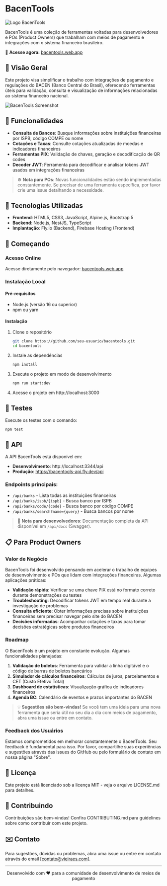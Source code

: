 # BacenTools

![Logo BacenTools](https://img.shields.io/badge/BacenTools-Ferramentas%20para%20Meios%20de%20Pagamento-blue)

BacenTools é uma coleção de ferramentas voltadas para desenvolvedores e POs (Product Owners) que trabalham com meios de pagamento e integrações com o sistema financeiro brasileiro.

🔗 **Acesse agora:** [bacentools.web.app](https://bacentools.web.app)

## 📌 Visão Geral

Este projeto visa simplificar o trabalho com integrações de pagamento e regulações do BACEN (Banco Central do Brasil), oferecendo ferramentas úteis para validação, consulta e visualização de informações relacionadas ao sistema financeiro nacional.

![BacenTools Screenshot](https://via.placeholder.com/800x400?text=BacenTools+Screenshot)

## 🚀 Funcionalidades

- **Consulta de Bancos**: Busque informações sobre instituições financeiras por ISPB, código COMPE ou nome
- **Cotações e Taxas**: Consulte cotações atualizadas de moedas e indicadores financeiros
- **Ferramentas PIX**: Validação de chaves, geração e decodificação de QR codes
- **Decoder JWT**: Ferramenta para decodificar e analisar tokens JWT usados em integrações financeiras

> ⚙️ **Nota para POs**: Novas funcionalidades estão sendo implementadas constantemente. Se precisar de uma ferramenta específica, por favor crie uma issue detalhando a necessidade.

## 🔧 Tecnologias Utilizadas

- **Frontend**: HTML5, CSS3, JavaScript, Alpine.js, Bootstrap 5
- **Backend**: Node.js, NestJS, TypeScript
- **Implantação**: Fly.io (Backend), Firebase Hosting (Frontend)

## 🏁 Começando

### Acesso Online

Acesse diretamente pelo navegador: [bacentools.web.app](https://bacentools.web.app)

### Instalação Local

#### Pré-requisitos

- Node.js (versão 16 ou superior)
- npm ou yarn

#### Instalação

1. Clone o repositório
   ```bash
   git clone https://github.com/seu-usuario/bacentools.git
   cd bacentools
   ```

2. Instale as dependências
   ```bash
   npm install
   ```

3. Execute o projeto em modo de desenvolvimento
   ```bash
   npm run start:dev
   ```

4. Acesse o projeto em http://localhost:3000

## 🧪 Testes

Execute os testes com o comando:
```bash
npm test
```

## 📱 API

A API BacenTools está disponível em:
- **Desenvolvimento**: http://localhost:3344/api
- **Produção**: https://bacentools-api.fly.dev/api

### Endpoints principais:

- `/api/banks` - Lista todas as instituições financeiras
- `/api/banks/ispb/{ispb}` - Busca banco por ISPB
- `/api/banks/code/{code}` - Busca banco por código COMPE
- `/api/banks/search?name={query}` - Busca bancos por nome

> 📘 **Nota para desenvolvedores**: Documentação completa da API disponível em `/api/docs` (Swagger).

## 📋 Para Product Owners

### Valor de Negócio

BacenTools foi desenvolvido pensando em acelerar o trabalho de equipes de desenvolvimento e POs que lidam com integrações financeiras. Algumas aplicações práticas:

- **Validação rápida**: Verificar se uma chave PIX está no formato correto durante demonstrações ou testes
- **Troubleshooting**: Decodificar tokens JWT em tempo real durante a investigação de problemas
- **Consulta eficiente**: Obter informações precisas sobre instituições financeiras sem precisar navegar pelo site do BACEN
- **Decisões informadas**: Acompanhar cotações e taxas para tomar decisões estratégicas sobre produtos financeiros

### Roadmap

O BacenTools é um projeto em constante evolução. Algumas funcionalidades planejadas:

1. **Validação de boletos**: Ferramenta para validar a linha digitável e o código de barras de boletos bancários
2. **Simulador de cálculos financeiros**: Cálculos de juros, parcelamentos e CET (Custo Efetivo Total)
3. **Dashboard de estatísticas**: Visualização gráfica de indicadores financeiros
4. **Agenda BC**: Calendário de eventos e prazos importantes do BACEN

> 💡 **Sugestões são bem-vindas!** Se você tem uma ideia para uma nova ferramenta que seria útil no seu dia a dia com meios de pagamento, abra uma issue ou entre em contato.

### Feedback dos Usuários

Estamos comprometidos em melhorar constantemente o BacenTools. Seu feedback é fundamental para isso. Por favor, compartilhe suas experiências e sugestões através das issues do GitHub ou pelo formulário de contato em nossa página "Sobre".

## 📄 Licença

Este projeto está licenciado sob a licença MIT - veja o arquivo LICENSE.md para detalhes.

## 🤝 Contribuindo

Contribuições são bem-vindas! Confira CONTRIBUTING.md para guidelines sobre como contribuir com este projeto.

## ✉️ Contato

Para sugestões, dúvidas ou problemas, abra uma issue ou entre em contato através do email [contato@vieiraes.com].

---

<div align="center">
  <p>Desenvolvido com ❤️ para a comunidade de desenvolvimento de meios de pagamento</p>
  <div>
    <i class="fas fa-university" style="color: #0d6efd;"></i>
    <i class="fas fa-exchange-alt" style="color: #6c757d;"></i>
    <i class="fas fa-code" style="color: #198754;"></i>
  </div>
</div>